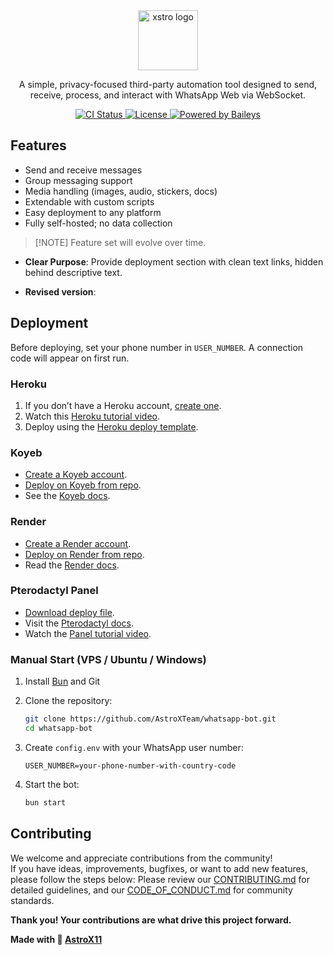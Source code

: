 <div align="center">
  <img src="https://avatars.githubusercontent.com/u/211725231??s=200v=4" height="96" alt="xstro logo" />
  <p>
    A simple, privacy-focused third-party automation tool designed to send, receive, process, and interact with WhatsApp Web via WebSocket.
  </p>
  <p>
    <a href="https://github.com/AstroXTeam/whatsapp-bot/actions">
      <img src="https://img.shields.io/github/actions/workflow/status/AstroXTeam/whatsapp-bot/docker-image.yml?branch=stable&style=flat-square" alt="CI Status" />
    </a>
    <a href="https://opensource.org/licenses/MIT">
      <img src="https://img.shields.io/badge/license-MIT-blue.svg?style=flat-square" alt="License" />
    </a>
    <a href="https://github.com/WhiskeySockets/Baileys">
      <img src="https://img.shields.io/badge/Baileys-Web%20API-orange?style=flat-square" alt="Powered by Baileys" />
    </a>
  </p>
</div>

## Features

- Send and receive messages
- Group messaging support
- Media handling (images, audio, stickers, docs)
- Extendable with custom scripts
- Easy deployment to any platform
- Fully self-hosted; no data collection

> [!NOTE] Feature set will evolve over time.

- **Clear Purpose**: Provide deployment section with clean text links, hidden behind descriptive text.

- **Revised version**:

## Deployment

Before deploying, set your phone number in `USER_NUMBER`. A connection code will appear on first run.

### Heroku

1. If you don’t have a Heroku account, [create one](https://heroku.com).
2. Watch this [Heroku tutorial video](https://github.com/AstroX11/deploy-videos/raw/refs/heads/main/heroku.mp4).
3. Deploy using the [Heroku deploy template](https://www.heroku.com/deploy?template=https://github.com/AstroXTeam/whatsapp-bot).

### Koyeb

- [Create a Koyeb account](https://app.koyeb.com/).
- [Deploy on Koyeb from repo](https://app.koyeb.com/deploy?name=whatsapp-bot&repository=AstroXTeam%2Fwhatsapp-bot&branch=stable&builder=dockerfile&instance_type=free).
- See the [Koyeb docs](https://docs.koyeb.com/).

### Render

- [Create a Render account](https://render.com/).
- [Deploy on Render from repo](https://render.com/deploy?repo=https://github.com/AstroXTeam/whatsapp-bot).
- Read the [Render docs](https://render.com/docs).

### Pterodactyl Panel

- [Download deploy file](https://github.com/AstroX11/deploy-videos/raw/refs/heads/main/deploy.zip).
- Visit the [Pterodactyl docs](https://pterodactyl.io/).
- Watch the [Panel tutorial video](https://github.com/AstroX11/deploy-videos/raw/refs/heads/main/help.mp4).

### Manual Start (VPS / Ubuntu / Windows)

1. Install [Bun](https://bun.sh) and Git

2. Clone the repository:

   ```bash
   git clone https://github.com/AstroXTeam/whatsapp-bot.git
   cd whatsapp-bot
   ```

3. Create `config.env` with your WhatsApp user number:

   ```env
   USER_NUMBER=your-phone-number-with-country-code
   ```

4. Start the bot:

   ```bash
   bun start
   ```

## Contributing

We welcome and appreciate contributions from the community!  
If you have ideas, improvements, bugfixes, or want to add new features, please follow the steps below:
Please review our [CONTRIBUTING.md](CONTRIBUTING.md) for detailed guidelines, and our [CODE_OF_CONDUCT.md](CODE_OF_CONDUCT.md) for community standards.

**Thank you! Your contributions are what drive this project forward.**

**Made with 💙 <a href="https://github.com/AstroX11" target="_blank"><strong>AstroX11</strong></a>**
